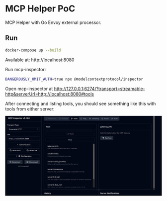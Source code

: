 # MCP Helper PoC

MCP Helper with Go Envoy external processor.

## Run

```bash
docker-compose up --build
```

Available at: http://localhost:8080

Run mcp-inspector:

```bash
DANGEROUSLY_OMIT_AUTH=true npx @modelcontextprotocol/inspector
```

Open mcp-inspector at http://127.0.0.1:6274/?transport=streamable-http&serverUrl=http://localhost:8080#tools

After connecting and listing tools, you should see something like this with tools from either server:

![alt text](mcp-inspector.png)
